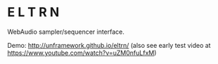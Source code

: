 # E L T R N

WebAudio sampler/sequencer interface.

Demo: http://unframework.github.io/eltrn/ (also see early test video at https://www.youtube.com/watch?v=uZM0nfuLfxM)
